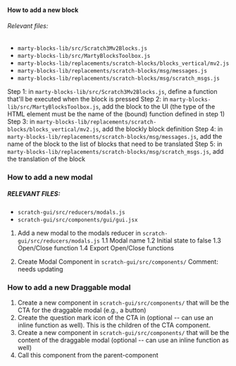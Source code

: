 #### How to add a new block
###### Relevant files: 
- `marty-blocks-lib/src/Scratch3Mv2Blocks.js` 
- `marty-blocks-lib/src/MartyBlocksToolbox.js` 
- `marty-blocks-lib/replacements/scratch-blocks/blocks_vertical/mv2.js` 
- `marty-blocks-lib/replacements/scratch-blocks/msg/messages.js` 
- `marty-blocks-lib/replacements/scratch-blocks/msg/scratch_msgs.js`

Step 1: in `marty-blocks-lib/src/Scratch3Mv2Blocks.js`, define a function that'll be executed when the block is pressed
Step 2: in `marty-blocks-lib/src/MartyBlocksToolbox.js`, add the block to the UI  (the type of the HTML element must be the name of the (bound) function defined in step 1)
Step 3: in `marty-blocks-lib/replacements/scratch-blocks/blocks_vertical/mv2.js`, add the blockly block definition
Step 4: in `marty-blocks-lib/replacements/scratch-blocks/msg/messages.js`, add the name of the block to the list of blocks that need to be translated
Step 5: in `marty-blocks-lib/replacements/scratch-blocks/msg/scratch_msgs.js`, add the translation of the block

### How to add a new modal
##### RELEVANT FILES: 
- `scratch-gui/src/reducers/modals.js`
- `scratch-gui/src/components/gui/gui.jsx`

1. Add a new modal to the modals reducer in `scratch-gui/src/reducers/modals.js`
1.1 Modal name
1.2 Initial state to false
1.3 Open/Close function
1.4 Export Open/Close functions

2. Create Modal Component in `scratch-gui/src/components/`
Comment: needs updating



### How to add a new Draggable modal

1. Create a new component in `scratch-gui/src/components/` that will be the CTA for the draggable modal (e.g., a button)
2. Create the question mark icon of the CTA in (optional -- can use an inline function as well). This is the children of the CTA component.
3. Create a new component in `scratch-gui/src/components/` that will be the content of the draggable modal (optional -- can use an inline function as well)
4. Call this component from the parent-component
